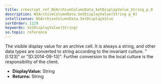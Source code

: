 ```yaml
---
title: crmscript_ref_NSArchiveColumnData_SetDisplayValue_String_p_0
description: NSArchiveColumnData.SetDisplayValue(String p_0)
intellisense: NSArchiveColumnData.SetDisplayValue
sortOrder: 1129
keywords: SetDisplayValue(String)
so.topic: reference
---
```



The visible display value for an archive cell. It is always a string, and other data types are converted to string according to the invariant culture. "[I:123]" or "[D:2014-09-13]". Further conversion to the local culture is the responsibility of the client.



* **DisplayValue:** String
* **Returns:** String


